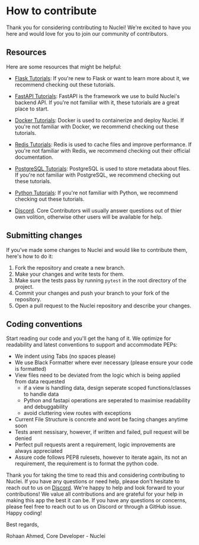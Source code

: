 # How to contribute

Thank you for considering contributing to Nuclei! We're excited to have you here and would love for you to join our community of contributors.

## Resources

Here are some resources that might be helpful:

* [Flask Tutorials](https://realpython.com/tutorials/flask/): If you're new to Flask or want to learn more about it, we recommend checking out these tutorials.
* [FastAPI Tutorials](https://fastapi.tiangolo.com/tutorial/): FastAPI is the framework we use to build Nuclei's backend API. If you're not familiar with it, these tutorials are a great place to start.
* [Docker Tutorials](https://www.docker.com/101-tutorial): Docker is used to containerize and deploy Nuclei. If you're not familiar with Docker, we recommend checking out these tutorials.
* [Redis Tutorials](https://redis.io/documentation): Redis is used to cache files and improve performance. If you're not familiar with Redis, we recommend checking out their official documentation.
* [PostgreSQL Tutorials](https://www.postgresqltutorial.com/): PostgreSQL is used to store metadata about files. If you're not familiar with PostgreSQL, we recommend checking out these tutorials.
* [Python Tutorials](https://www.learnpython.org/): If you're not familiar with Python, we recommend checking out these tutorials.

* [Discord](https://discord.gg/Ss6Tu4BD). Core Contributors will usually answer questions out of thier own volition, otherwise other users will be available for help.

## Submitting changes

If you've made some changes to Nuclei and would like to contribute them, here's how to do it:

1. Fork the repository and create a new branch.
2. Make your changes and write tests for them.
3. Make sure the tests pass by running `pytest` in the root directory of the project.
4. Commit your changes and push your branch to your fork of the repository.
5. Open a pull request to the Nuclei repository and describe your changes.


## Coding conventions

Start reading our code and you'll get the hang of it. We optimize for readability and latest conventions to support and accommodate PEPs:

* We indent using Tabs (no spaces please)
* We use Black Formatter where ever necessary (please ensure your code is formatted)
* View files need to be deviated from the logic which is being applied from data requested
  * if a view is handling data, design seperate scoped functions/classes to handle data
  * Python and fastapi operations are seperated to maximise readability and debuggability
  * avoid cluttering view routes with exceptions
* Current File Structure is concrete and wont be facing changes anytime soon
* Tests arent nessisary, however, if written and failed, pull request will be denied
* Perfect pull requests arent a requirement, logic improvements are always appreciated
* Assure code follows PEP8 rulesets, however to iterate again, its not an requirement, the requirement is to format the python code.

Thank you for taking the time to read this and considering contributing to Nuclei. If you have any questions or need help, please don't hesitate to reach out to us on [Discord](https://discord.gg/Ss6Tu4BD). We're happy to help and look forward to your contributions! We value all contributions and are grateful for your help in making this app the best it can be. If you have any questions or concerns, please feel free to reach out to us on Discord or through a GitHub issue. Happy coding!

Best regards,

Rohaan Ahmed, Core Developer - Nuclei


